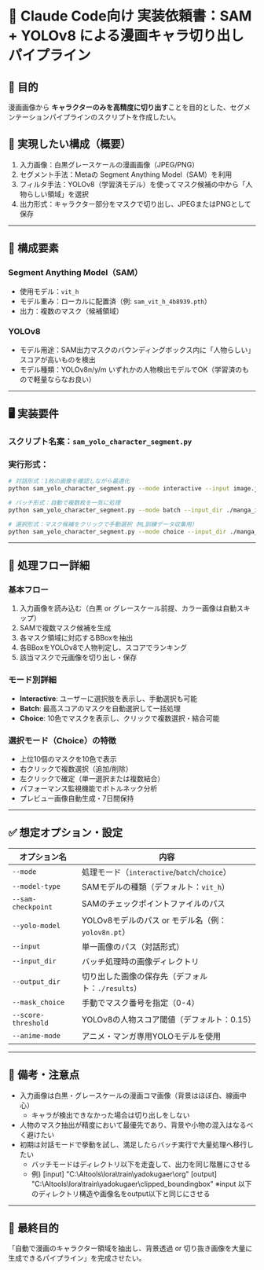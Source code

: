 # 🧠 Claude Code向け 実装依頼書：SAM + YOLOv8 による漫画キャラ切り出しパイプライン

## 🎯 目的
漫画画像から **キャラクターのみを高精度に切り出す**ことを目的とした、セグメンテーションパイプラインのスクリプトを作成したい。

## 📌 実現したい構成（概要）

1. 入力画像：白黒グレースケールの漫画画像（JPEG/PNG）
2. セグメント手法：Metaの Segment Anything Model（SAM）を利用
3. フィルタ手法：YOLOv8（学習済モデル）を使ってマスク候補の中から「人物らしい領域」を選択
4. 出力形式：キャラクター部分をマスクで切り出し、JPEGまたはPNGとして保存

---

## 🧱 構成要素

### Segment Anything Model（SAM）
- 使用モデル：`vit_h`
- モデル重み：ローカルに配置済（例: `sam_vit_h_4b8939.pth`）
- 出力：複数のマスク（候補領域）

### YOLOv8
- モデル用途：SAM出力マスクのバウンディングボックス内に「人物らしい」スコアが高いものを検出
- モデル種類：YOLOv8n/y/m いずれかの人物検出モデルでOK（学習済のもので軽量ならなお良い）

---

## 🖥️ 実装要件

### スクリプト名案：`sam_yolo_character_segment.py`

### 実行形式：
```bash
# 対話形式：1枚の画像を確認しながら最適化
python sam_yolo_character_segment.py --mode interactive --input image.jpg

# バッチ形式：自動で複数枚を一気に処理
python sam_yolo_character_segment.py --mode batch --input_dir ./manga_images/ --output_dir ./results/

# 選択形式：マスク候補をクリックで手動選択（ML訓練データ収集用）
python sam_yolo_character_segment.py --mode choice --input_dir ./manga_images/ --output_dir ./results/
```

---

## 🤖 処理フロー詳細

### 基本フロー
1. 入力画像を読み込む（白黒 or グレースケール前提、カラー画像は自動スキップ）
2. SAMで複数マスク候補を生成
3. 各マスク領域に対応するBBoxを抽出
4. 各BBoxをYOLOv8で人物判定し、スコアでランキング
5. 該当マスクで元画像を切り出し・保存

### モード別詳細
- **Interactive**: ユーザーに選択肢を表示し、手動選択も可能
- **Batch**: 最高スコアのマスクを自動選択して一括処理
- **Choice**: 10色でマスクを表示し、クリックで複数選択・結合可能

### 選択モード（Choice）の特徴
- 上位10個のマスクを10色で表示
- 右クリックで複数選択（追加/削除）
- 左クリックで確定（単一選択または複数結合）
- パフォーマンス監視機能でボトルネック分析
- プレビュー画像自動生成・7日間保持

---

## ✅ 想定オプション・設定

| オプション名 | 内容 |
|--------------|------|
| `--mode` | 処理モード（`interactive`/`batch`/`choice`） |
| `--model-type` | SAMモデルの種類（デフォルト：`vit_h`） |
| `--sam-checkpoint` | SAMのチェックポイントファイルのパス |
| `--yolo-model` | YOLOv8モデルのパス or モデル名（例：`yolov8n.pt`） |
| `--input` | 単一画像のパス（対話形式） |
| `--input_dir` | バッチ処理時の画像ディレクトリ |
| `--output_dir` | 切り出した画像の保存先（デフォルト：`./results`） |
| `--mask_choice` | 手動でマスク番号を指定（0-4） |
| `--score-threshold` | YOLOv8の人物スコア閾値（デフォルト：0.15） |
| `--anime-mode` | アニメ・マンガ専用YOLOモデルを使用 |

---

## 💬 備考・注意点

- 入力画像は白黒・グレースケールの漫画コマ画像（背景はほぼ白、線画中心）
  - キャラが検出できなかった場合は切り出しをしない
- 人物のマスク抽出が精度において最優先であり、背景や小物の混入はなるべく避けたい
- 初期は対話モードで挙動を試し、満足したらバッチ実行で大量処理へ移行したい
  - バッチモードはディレクトリ以下を走査して、出力を同じ階層にさせる
  - 例)
   [input]  "C:\AItools\lora\train\yadokugaer\org"
   [output]  "C:\AItools\lora\train\yadokugaer\clipped_boundingbox"
   ※input 以下のディレクトリ構造や画像名をoutput以下と同じにさせる
---

## 🙏 最終目的
「自動で漫画のキャラクター領域を抽出し、背景透過 or 切り抜き画像を大量に生成できるパイプライン」を完成させたい。
